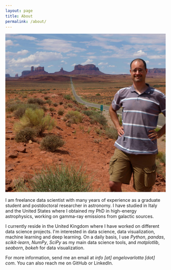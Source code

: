 ```yaml
---
layout: page
title: About
permalink: /about/
---
```


![Monument Valley](/assets/about/monument-valley.jpg "Monument Valley")

I am freelance data scientist with many years of experience as a graduate student and postdoctoral researcher in astronomy. I have studied in Italy and the United States where I obtained my PhD in high-energy astrophysics, working on gamma-ray emissions from galactic sources.

I currently reside in the United Kingdom where I have worked on different data science projects. I'm interested in data science, data visualization, machine learning and deep learning. On a daily basis, I use _Python_, _pandas_, _scikit-learn_, _NumPy_, _SciPy_ as my main data science tools, and  _matplotlib_, _seaborn_, _bokeh_ for data visualization. 

For more information, send me an email at _info [at] angelovarlotta [dot] com_. You can also reach me on GitHub or LinkedIn.
 